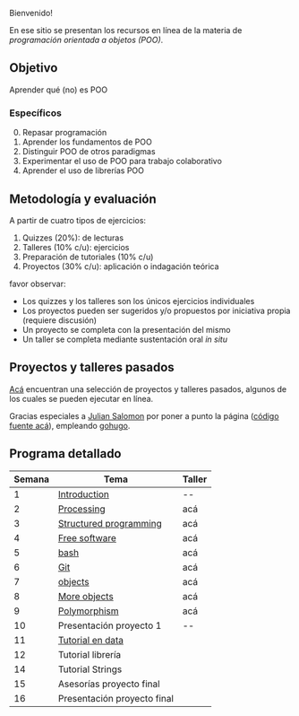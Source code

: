 Bienvenido!

En ese sitio se presentan los recursos en línea de la materia de _programación orientada a objetos (POO)_.

## Objetivo

Aprender qué (no) es POO

### Específicos

0. Repasar programación
1. Aprender los fundamentos de POO
2. Distinguir POO de otros paradigmas
3. Experimentar el uso de POO para trabajo colaborativo
4. Aprender el uso de librerías POO

## Metodología y evaluación

A partir de cuatro tipos de ejercicios:

1. Quizzes (20%): de lecturas
2. Talleres (10% c/u): ejercicios 
3. Preparación de tutoriales (10% c/u)
4. Proyectos (30% c/u): aplicación o indagación teórica

favor observar:

* Los quizzes y los talleres son los únicos ejercicios individuales
* Los proyectos pueden ser sugeridos y/o propuestos por iniciativa propia (requiere discusión)
* Un proyecto se completa con la presentación del mismo
* Un taller se completa mediante sustentación oral _in situ_

## Proyectos y talleres pasados

[Acá](https://objetos.github.io/projects/) encuentran una selección de proyectos y talleres pasados, algunos de los cuales se pueden ejecutar en línea.

Gracias especiales a [Julian Salomon](https://github.com/JulianSalomon) por poner a punto la página ([código fuente acá](https://github.com/objetos/projects)), empleando [gohugo](https://gohugo.io/).

## Programa detallado

| Semana | Tema                                                                        | Taller                                                 |
|--------|-----------------------------------------------------------------------------|--------------------------------------------------------|
| 1      | [Introduction](https://github.com/VisualComputing/Introduction)             | --                                                     |
| 2      | [Processing](https://processing.org/)                                       | acá                                                    |
| 3      | [Structured programming](https://github.com/objetos/structured_programming) | acá                                                    |
| 4      | [Free software](https://en.wikipedia.org/wiki/Free_software)                | acá                                                    |
| 5      | [bash](https://github.com/objetos/bash/tree/gh-pages)                       | acá                                                    |
| 6      | [Git](https://github.com/VisualComputing/git)                               | acá                                                    |
| 7      | [objects](https://github.com/objetos/objects)                               | acá                                                    |
| 8      | [More objects](https://github.com/objetos/objects)                          | acá                                                    |
| 9      | [Polymorphism](https://github.com/objetos/polymorphism)                     | acá                                                    |
| 10     | Presentación proyecto 1                                                     | --                                                     |
| 11     | [Tutorial en data](https://github.com/objetos/data)                         |                                                        |
| 12     | Tutorial librería                                                           |                                                        |
| 14     | Tutorial Strings                                                            |                                                        |
| 15     | Asesorías proyecto final                                                    |                                                        |
| 16     | Presentación proyecto final                                                 |                                                        |

